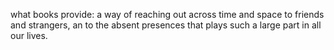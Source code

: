 what books provide: a way of reaching out across time and space to friends and strangers, an to the absent presences that plays such a large part in all our lives.